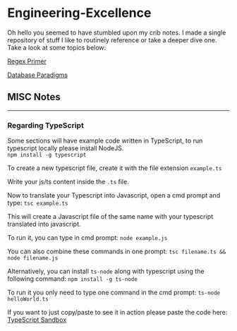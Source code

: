 # Engineering-Excellence

Oh hello you seemed to have stumbled upon my crib notes. I made a single repository of stuff I like to routinely reference or take a deeper dive one. Take a look at some topics below:

[Regex Primer](Regex-Anatomy.md)

[Database Paradigms](DatabaseParadigms.md)

## MISC Notes
--------------
### Regarding TypeScript
Some sections will have example code written in TypeScript, to run typescript locally please install NodeJS. <br>
`npm install -g typescript`

To create a new typescript file, create it with the file extension `example.ts`

Write your js/ts content inside the `.ts` file.

Now to translate your Typescript into Javascript, open a cmd prompt and type: `tsc example.ts`

This will create a Javascript file of the same name with your typescript translated into javascript.

To run it, you can type in cmd prompt: `node example.js`

You can also combine these commands in one prompt: `tsc filename.ts && node filename.js`

Alternatively, you can install `ts-node` along with typescript using the following command: `npm install -g ts-node`

To run it you only need to type one command in the cmd prompt: `ts-node helloWorld.ts`

If you want to just copy/paste to see it in action please paste the code here:
[TypeScript Sandbox](https://www.typescriptlang.org/play?#code/PTAEHUFMBsGMHsC2lQBd5oBYoCoE8AHSAZVgCcBLA1UABWgEM8BzM+AVwDsATAGiwoBnUENANQAd0gAjQRVSQAUCEmYKsTKGYUAbpGF4OY0BoadYKdJMoL+gzAzIoz3UNEiPOofEVKVqAHSKymAAmkYI7NCuqGqcANag8ABmIjQUXrFOKBJMggBcISGgoAC0oACCbvCwDKgU8JkY7p7ehCTkVDQS2E6gnPCxGcwmZqDSTgzxxWWVoASMFmgYkAAeRJTInN3ymj4d-jSCeNsMq-wuoPaOltigAKoASgAywhK7SbGQZIIz5VWCFzSeCrZagNYbChbHaxUDcCjJZLfSDbExIAgUdxkUBIursJzCFJtXydajBBCcQQ0MwAUVWDEQC0gADVHBQGNJ3KAALygABEAAkYNAMOB4GRonzFBTBPB3AERcwABS0+mM9ysygc9wASmCKhwzQ8ZC8iHFzmB7BoXzcZmY7AYzEg-Fg0HUiQ58D0Ii8fLpDKZgj5SWxfPADlQAHJhAA5SASPlBFQAeS+ZHegmdWkgR1QjgUrmkeFATjNOmGWH0KAQiGhwkuNok4uiIgMHGxCyYrA4PCCJSAA)
